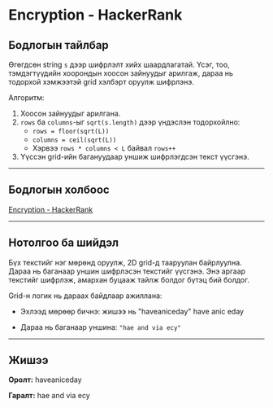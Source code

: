 # Encryption - HackerRank

## Бодлогын тайлбар

Өгөгдсөн string `s` дээр шифрлэлт хийх шаардлагатай. Үсэг, тоо, тэмдэгтүүдийн хоорондын хоосон зайнуудыг арилгаж, дараа нь тодорхой хэмжээтэй grid хэлбэрт оруулж шифрлэнэ.

Алгоритм:

1. Хоосон зайнуудыг арилгана.
2. `rows` ба `columns`-ыг `sqrt(s.length)` дээр үндэслэн тодорхойлно:
   - `rows = floor(sqrt(L))`
   - `columns = ceil(sqrt(L))`
   - Хэрвээ `rows * columns < L` байвал `rows++`
3. Үүссэн grid-ийн багануудаар уншиж шифрлэгдсэн текст үүсгэнэ.

---

## Бодлогын холбоос

[Encryption - HackerRank](https://www.hackerrank.com/challenges/encryption/)

---

## Нотолгоо ба шийдэл

Бүх текстийг нэг мөрөнд оруулж, 2D grid-д тааруулан байрлуулна. Дараа нь баганаар уншин шифрлэсэн текстийг үүсгэнэ. Энэ аргаар текстийг шифрлэж, амархан буцааж тайлж болдог бүтэц бий болдог.

Grid-н логик нь дараах байдлаар ажиллана:

- Эхлээд мөрөөр бичнэ: жишээ нь "haveaniceday"
  have
  anic
  eday

- Дараа нь баганаар уншина: `"hae and via ecy"`

---

## Жишээ

**Оролт:**
haveaniceday

**Гаралт:**
hae and via ecy
